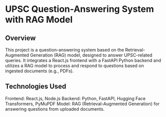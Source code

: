 # UPSC Question-Answering System with RAG Model
## Overview

This project is a question-answering system based on the Retrieval-Augmented Generation (RAG) model, designed to answer UPSC-related queries. It integrates a React.js frontend with a FastAPI Python backend and utilizes a RAG model to process and respond to questions based on ingested documents (e.g., PDFs).

## Technologies Used

Frontend: React.js, Node.js
Backend: Python, FastAPI, Hugging Face Transformers, PyMuPDF
Model: RAG (Retrieval-Augmented Generation) for answering questions from uploaded documents.
